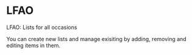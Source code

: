 # LFAO
LFAO: Lists for all occasions

You can create new lists and manage exisiting by adding, removing and editing items in them.
